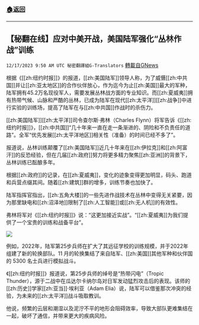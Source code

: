 ###  [:house:返回](README.md)
---


## 【秘翻在线】应对中美开战，美国陆军强化“丛林作战”训练
`12/17/2023 9:50 AM UTC 秘密翻譯組G-Translators` [轉載自GNews](https://gnews.org/articles/2120190)

根据《[[zh:纽约时报]]》的报道，[[zh:美国陆军]]领导人称，为了威慑[[zh:中共国]]并让[[zh:亚太地区]]的合作伙伴放心，作为迄今为止[[zh:美国]]最大的军种，陆军拥有45.2万名现役军人，需要发展丛林战方面的专业知识。而[[zh:夏威夷]]拥有热带气候、山脉和严酷的丛林，已成为陆军在现代[[zh:太平洋]][[zh:战争]]中进行实验的训练场，提高了陆军在与[[zh:中共国]]作战时的杀伤力。

[[zh:美国陆军]][[zh:太平洋]]司令查尔斯·弗林（Charles Flynn）将军告诉《[[zh:纽约时报]]》，[[zh:中共国]]“几十年来一直在走一条渐进的、阴险和不负责任的道路”。全军“优先发展[[zh:太平洋地区]]相关性（准备）的时间已经不多了”。

报道说，丛林训练颠覆了[[zh:美国陆军]]近几十年来在[[zh:伊拉克]]和[[zh:阿富汗]]的反恐经验，但在几届[[zh:政府]]努力将更多精力聚焦[[zh:亚洲]]的背景下，丛林训练已酝酿多年。

根据[[zh:政府]]的记录，在[[zh:夏威夷]]，变化的迹象变得更加明显，码头、跑道和兵营点缀其间。随着[[zh:建筑]]群的增多，训练节奏也加快了。

陆军指挥官指出，[[zh:五角大楼]]的一些先进作战技术在丛林中变得无关紧要，因为那里缺电和[[zh:沼泽地]]限制了[[zh:人工智能]]或[[zh:无人机]]的有效性。

弗林将军对《[[zh:纽约时报]]》说：“这更加接近实战”。“[[zh:夏威夷]]为我们提供了一个宝贵的训练和战备平台”。


![](ipfs://QmeEm5pCNAUqoGFe3gRYtTZwfGfKrrEN7LSzqyF2Hu5bc4?.png)


例如，2022年，陆军第25步兵师在扩大了其远征学校的训练规模，并于2022年组建了新的轮换部队。11 月的轮换集结了来自陆军、[[zh:美国]]其他军种和伙伴国的 5300 名士兵进行模拟战斗。

《[[zh:纽约时报]]》报道说，第25步兵师的绰号是“热带闪电”（Tropic Thunder），源于二战中在瓜达尔卡纳尔岛对日军发动猛烈攻击后的表现。该师的[[zh:历史]]学家[[zh:亚当]]·埃利亚（Adam Elia）说，陆军可以借鉴那次冲突的经验，为未来的[[zh:太平洋]]战斗吸取教训。

他说，频繁的云层和潮湿以及泥泞不平的地形会阻碍效率，导致大部队更难集结在一起，破坏了通信，并带来更大的疾病风险。
